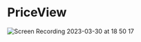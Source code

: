 # PriceView

![Screen Recording 2023-03-30 at 18 50 17](https://user-images.githubusercontent.com/29862757/228901265-8f7dc3ff-b745-4bdb-b60a-9963fe1518b1.gif)


